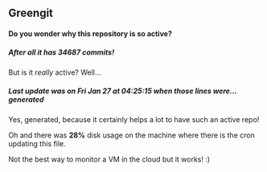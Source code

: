 ## Greengit

#### Do you wonder why this repository is so active?

##### After all it has 34687 commits!

But is it *really* active? Well...

##### Last update was on Fri Jan 27 at 04:25:15 when those lines were... generated

Yes, generated, because it certainly helps a lot to have such an active repo!

Oh and there was **28%** disk usage on the machine
where there is the cron updating this file.

Not the best way to monitor a VM in the cloud but it works! :)
